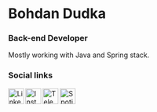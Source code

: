 # Bohdan Dudka

### Back-end Developer

Mostly working with Java and Spring stack.

### Social links

[<img align="left" width="32" height="32" alt="LinkedIn logo" src="https://cdn0.iconfinder.com/data/icons/eon-social-media-contact-info-2/32/in_linkedin_portfolio_social_media-512.png" />](https://www.linkedin.com/in/dudka-bohdan/)

[<img align="left" width="32" height="32" alt="Instagram logo" src="https://cdn0.iconfinder.com/data/icons/eon-social-media-contact-info-2/32/ig_instagram_insta_photo-512.png" />](https://www.instagram.com/eyeless_dude/)

[<img align="left" width="32" height="32" alt="Telegram logo" src="https://cdn0.iconfinder.com/data/icons/eon-social-media-contact-info-2/32/telegram_social_media_network_chat-512.png" />](https://t.me/eyeless_dude)

[<img align="left" width="32" height="32" alt="Spotify logo" src="https://cdn0.iconfinder.com/data/icons/eon-social-media-contact-info-2/32/spotify_music_podcast_audio-512.png" />](https://open.spotify.com/user/bohdan_dudka)